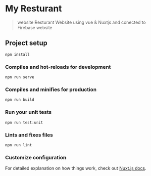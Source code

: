 #  My Resturant

>  website Resturant Website using vue & Nuxtjs and conected to Firebase website

## Project setup
```
npm install
```

### Compiles and hot-reloads for development
```
npm run serve
```

### Compiles and minifies for production
```
npm run build
```

### Run your unit tests
```
npm run test:unit
```

### Lints and fixes files
```
npm run lint
```

### Customize configuration
For detailed explanation on how things work, check out [Nuxt.js docs](https://nuxtjs.org).

